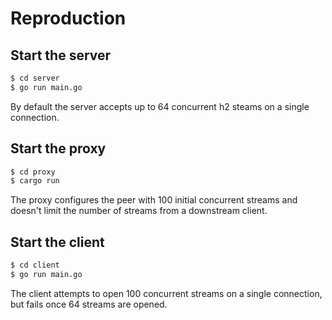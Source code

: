 # Reproduction

## Start the server

```sh
$ cd server
$ go run main.go
```

By default the server accepts up to 64 concurrent h2 steams on a single connection.

## Start the proxy

```sh
$ cd proxy
$ cargo run
```

The proxy configures the peer with 100 initial concurrent streams and doesn't limit the number of
streams from a downstream client.

## Start the client

```sh
$ cd client
$ go run main.go
```

The client attempts to open 100 concurrent streams on a single connection, but fails once 64 streams are opened.

